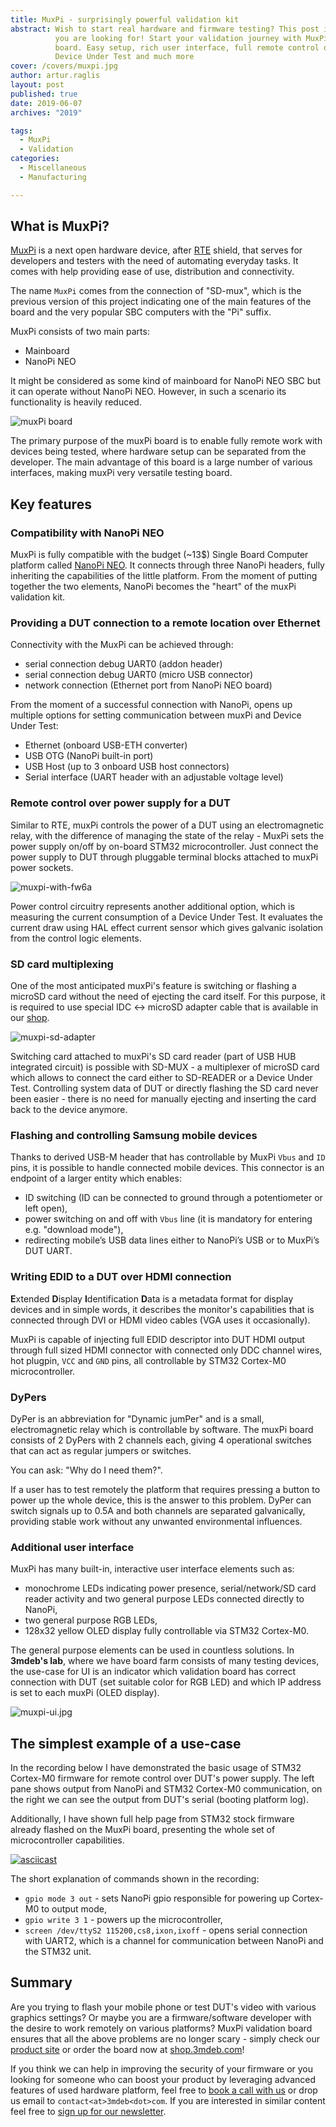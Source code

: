 ```yaml
---
title: MuxPi - surprisingly powerful validation kit
abstract: Wish to start real hardware and firmware testing? This post is what
          you are looking for! Start your validation journey with MuxPi testing
          board. Easy setup, rich user interface, full remote control over
          Device Under Test and much more
cover: /covers/muxpi.jpg
author: artur.raglis
layout: post
published: true
date: 2019-06-07
archives: "2019"

tags:
  - MuxPi
  - Validation
categories:
  - Miscellaneous
  - Manufacturing

---
```

## What is MuxPi?

[MuxPi] is a next open hardware device, after [RTE] shield, that serves for
developers and testers with the need of automating everyday tasks. It comes with
help providing ease of use, distribution and connectivity.

The name `MuxPi` comes from the connection of "SD-mux", which is the previous
version of this project indicating one of the main features of the board and the
very popular SBC computers with the "Pi" suffix.

MuxPi consists of two main parts:

- Mainboard
- NanoPi NEO

It might be considered as some kind of mainboard for NanoPi NEO SBC but it can
operate without NanoPi NEO. However, in such a scenario its functionality is
heavily reduced.

![muxPi board](/covers/muxpi.jpg)

The primary purpose of the muxPi board is to enable fully remote work with
devices being tested, where hardware setup can be separated from the developer.
The main advantage of this board is a large number of various interfaces, making
muxPi very versatile testing board.

## Key features

### Compatibility with NanoPi NEO

MuxPi is fully compatible with the budget (~13$) Single Board Computer platform
called [NanoPi NEO][nanopi]. It connects through three NanoPi headers, fully
inheriting the capabilities of the little platform. From the moment of putting
together the two elements, NanoPi becomes the "heart" of the muxPi validation
kit.

### Providing a DUT connection to a remote location over Ethernet

Connectivity with the MuxPi can be achieved through:

- serial connection debug UART0 (addon header)
- serial connection debug UART0 (micro USB connector)
- network connection (Ethernet port from NanoPi NEO board)

From the moment of a successful connection with NanoPi, opens up multiple
options for setting communication between muxPi and Device Under Test:

- Ethernet (onboard USB-ETH converter)
- USB OTG (NanoPi built-in port)
- USB Host (up to 3 onboard USB host connectors)
- Serial interface (UART header with an adjustable voltage level)

### Remote control over power supply for a DUT

Similar to RTE, muxPi controls the power of a DUT using an electromagnetic
relay, with the difference of managing the state of the relay - MuxPi sets the
power supply on/off by on-board STM32 microcontroller. Just connect the power
supply to DUT through pluggable terminal blocks attached to muxPi power sockets.

![muxpi-with-fw6a](/img/muxpi-setup.jpg)

Power control circuitry represents another additional option, which is measuring
the current consumption of a Device Under Test. It evaluates the current draw
using HAL effect current sensor which gives galvanic isolation from the control
logic elements.

### SD card multiplexing

One of the most anticipated muxPi's feature is switching or flashing a microSD
card without the need of ejecting the card itself. For this purpose, it is
required to use special IDC \<-> microSD adapter cable that is available in our
[shop][sd-adapter].

![muxpi-sd-adapter](/img/muxpi-sd-adapter.jpg)

Switching card attached to muxPi's SD card reader (part of USB HUB integrated
circuit) is possible with SD-MUX - a multiplexer of microSD card which allows to
connect the card either to SD-READER or a Device Under Test. Controlling system
data of DUT or directly flashing the SD card never been easier - there is no
need for manually ejecting and inserting the card back to the device anymore.

### Flashing and controlling Samsung mobile devices

Thanks to derived USB-M header that has controllable by MuxPi `Vbus` and `ID`
pins, it is possible to handle connected mobile devices. This connector is an
endpoint of a larger entity which enables:

- ID switching (ID can be connected to ground through a potentiometer or left
  open),
- power switching on and off with `Vbus` line (it is mandatory for entering e.g.
  "download mode"),
- redirecting mobile’s USB data lines either to NanoPi’s USB or to MuxPi’s DUT
  UART.

### Writing EDID to a DUT over HDMI connection

**E**xtended **D**isplay **I**dentification **D**ata is a metadata format for
display devices and in simple words, it describes the monitor's capabilities
that is connected through DVI or HDMI video cables (VGA uses it occasionally).

MuxPi is capable of injecting full EDID descriptor into DUT HDMI output through
full sized HDMI connector with connected only DDC channel wires, hot plugpin,
`VCC` and `GND` pins, all controllable by STM32 Cortex-M0 microcontroller.

### DyPers

DyPer is an abbreviation for "Dynamic jumPer" and is a small, electromagnetic
relay which is controllable by software. The muxPi board consists of 2 DyPers
with 2 channels each, giving 4 operational switches that can act as regular
jumpers or switches.

You can ask: "Why do I need them?".

If a user has to test remotely the platform that requires pressing a button to
power up the whole device, this is the answer to this problem. DyPer can switch
signals up to 0.5A and both channels are separated galvanically, providing
stable work without any unwanted environmental influences.

### Additional user interface

MuxPi has many built-in, interactive user interface elements such as:

- monochrome LEDs indicating power presence, serial/network/SD card reader
  activity and two general purpose LEDs connected directly to NanoPi,
- two general purpose RGB LEDs,
- 128x32 yellow OLED display fully controllable via STM32 Cortex-M0.

The general purpose elements can be used in countless solutions. In **3mdeb's
lab**, where we have board farm consists of many testing devices, the use-case
for UI is an indicator which validation board has correct connection with DUT
(set suitable color for RGB LED) and which IP address is set to each muxPi (OLED
display).

![muxpi-ui.jpg](/img/muxpi-ui.jpg)

## The simplest example of a use-case

In the recording below I have demonstrated the basic usage of STM32 Cortex-M0
firmware for remote control over DUT's power supply. The left pane shows output
from NanoPi and STM32 Cortex-M0 communication, on the right we can see the
output from DUT's serial (booting platform log).

Additionally, I have shown full help page from STM32 stock firmware already
flashed on the MuxPi board, presenting the whole set of microcontroller
capabilities.

[![asciicast](https://asciinema.org/a/uKDNXFKyihXfCz88iYN1R5eEH.svg)](https://asciinema.org/a/uKDNXFKyihXfCz88iYN1R5eEH?speed=1.5)

The short explanation of commands shown in the recording:

- `gpio mode 3 out` - sets NanoPi gpio responsible for powering up Cortex-M0 to
  output mode,
- `gpio write 3 1` - powers up the microcontroller,
- `screen /dev/ttyS2 115200,cs8,ixon,ixoff` - opens serial connection with
  UART2, which is a channel for communication between NanoPi and the STM32 unit.

## Summary

Are you trying to flash your mobile phone or test DUT's video with various
graphics settings? Or maybe you are a firmware/software developer with the
desire to work remotely on various platforms? MuxPi validation board ensures
that all the above problems are no longer scary - simply check our
[product site][muxpi] or order the board now at [shop.3mdeb.com][shop-muxpi]!

If you think we can help in improving the security of your firmware or you
looking for someone who can boost your product by leveraging advanced features
of used hardware platform, feel free to
[book a call with us](https://calendly.com/3mdeb/consulting-remote-meeting) or
drop us email to `contact<at>3mdeb<dot>com`. If you are interested in similar
content feel free to [sign up for our newsletter](https://newsletter.3mdeb.com/subscription/PW6XnCeK6).

[muxpi]: https://3mdeb.com/products/open-source-hardware/muxpi/
[nanopi]: https://www.friendlyelec.com/index.php?route=product/product&product_id=132
[rte]: https://3mdeb.com/products/open-source-hardware/rte/
[sd-adapter]: https://shop.3mdeb.com/product/muxsd-adapter/
[shop-muxpi]: https://3mdeb.com/open-source-hardware/#muxpi
